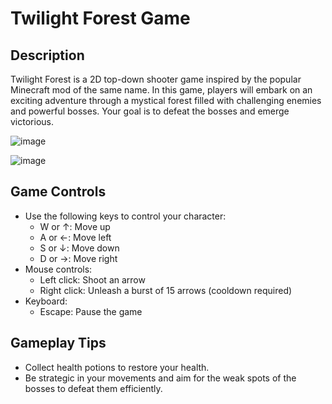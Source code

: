 # Twilight Forest Game

## Description
Twilight Forest is a 2D top-down shooter game inspired by the popular Minecraft mod of the same name. In this game, players will embark on an exciting adventure through a mystical forest filled with challenging enemies and powerful bosses. Your goal is to defeat the bosses and emerge victorious.

![image](https://github.com/listenrwt/twilight_forest/assets/123095693/b1183ec3-4ca9-4d27-addf-53942b649026)

![image](https://github.com/listenrwt/twilight_forest/assets/123095693/ec465d42-f123-4579-a116-25b9e5a893bc)

## Game Controls
- Use the following keys to control your character:
  - W or ↑: Move up
  - A or ←: Move left
  - S or ↓: Move down
  - D or →: Move right
- Mouse controls:
  - Left click: Shoot an arrow
  - Right click: Unleash a burst of 15 arrows (cooldown required)
- Keyboard:
  - Escape: Pause the game

## Gameplay Tips
- Collect health potions to restore your health.
- Be strategic in your movements and aim for the weak spots of the bosses to defeat them efficiently.
